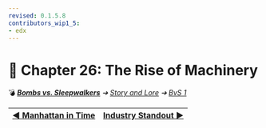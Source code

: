 ```yaml
---
revised: 0.1.5.8
contributors_wip1_5:
- edx
---
```


# 📄 Chapter 26: The Rise of Machinery

💣 ***[Bombs vs. Sleepwalkers](/README.md)** ➔ [Story and Lore](/story/readme.md) ➔ [BvS 1](/story/bvs1/readme.md)*

| [◀️ Manhattan in Time](/story/bvs1/25_manhattan_in_time.md) | [Industry Standout ▶️](/story/bvs1/27_industry_standout.md) |
| --: | :-- |
